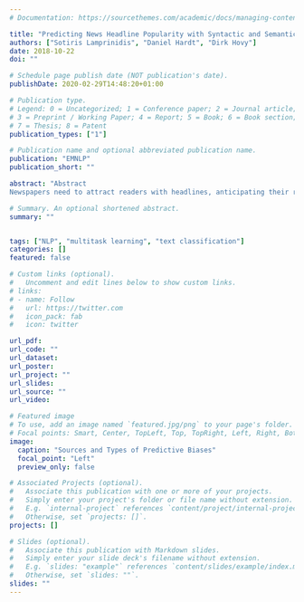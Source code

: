 ```yaml
---
# Documentation: https://sourcethemes.com/academic/docs/managing-content/

title: "Predicting News Headline Popularity with Syntactic and Semantic Knowledge Using Multi-Task Learning"
authors: ["Sotiris Lamprinidis", "Daniel Hardt", "Dirk Hovy"]
date: 2018-10-22
doi: ""

# Schedule page publish date (NOT publication's date).
publishDate: 2020-02-29T14:48:20+01:00

# Publication type.
# Legend: 0 = Uncategorized; 1 = Conference paper; 2 = Journal article;
# 3 = Preprint / Working Paper; 4 = Report; 5 = Book; 6 = Book section;
# 7 = Thesis; 8 = Patent
publication_types: ["1"]

# Publication name and optional abbreviated publication name.
publication: "EMNLP"
publication_short: ""

abstract: "Abstract
Newspapers need to attract readers with headlines, anticipating their readers’ preferences. These preferences rely on topical, structural, and lexical factors. We model each of these factors in a multi-task GRU network to predict headline popularity. We find that pre-trained word embeddings provide significant improvements over untrained embeddings, as do the combination of two auxiliary tasks, news-section prediction and part-of-speech tagging. However, we also find that performance is very similar to that of a simple Logistic Regression model over character n-grams. Feature analysis reveals structural patterns of headline popularity, including the use of forward-looking deictic expressions and second person pronouns."

# Summary. An optional shortened abstract.
summary: ""


tags: ["NLP", "multitask learning", "text classification"]
categories: []
featured: false

# Custom links (optional).
#   Uncomment and edit lines below to show custom links.
# links:
# - name: Follow
#   url: https://twitter.com
#   icon_pack: fab
#   icon: twitter

url_pdf:
url_code: ""
url_dataset:
url_poster:
url_project: ""
url_slides:
url_source: ""
url_video:

# Featured image
# To use, add an image named `featured.jpg/png` to your page's folder.
# Focal points: Smart, Center, TopLeft, Top, TopRight, Left, Right, BottomLeft, Bottom, BottomRight.
image:
  caption: "Sources and Types of Predictive Biases"
  focal_point: "Left"
  preview_only: false

# Associated Projects (optional).
#   Associate this publication with one or more of your projects.
#   Simply enter your project's folder or file name without extension.
#   E.g. `internal-project` references `content/project/internal-project/index.md`.
#   Otherwise, set `projects: []`.
projects: []

# Slides (optional).
#   Associate this publication with Markdown slides.
#   Simply enter your slide deck's filename without extension.
#   E.g. `slides: "example"` references `content/slides/example/index.md`.
#   Otherwise, set `slides: ""`.
slides: ""
---
```

